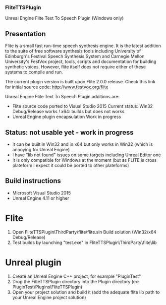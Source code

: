 ### FliteTTSPlugin
Unreal Engine Flite Text To Speech Plugin (Windows only)

## Presentation
Flite is a small fast run-time speech synthesis engine.  It is the
latest addition to the suite of free software synthesis tools
including University of Edinburgh's Festival Speech Synthesis System
and Carnegie Mellon University's FestVox project, tools, scripts and
documentation for building synthetic voices.  However, flite itself
does not require either of these systems to compile and run.

The current plugin version is built upon Flite 2.0.0 release.
Check this link for initial source code: http://www.festvox.org/flite

Unreal Engine Flite Text To Speech Plugin additions are:
- Flite source code ported to Visual Studio 2015
     Current status: 
	    Win32 Debug/Release works !
		x64: builds but does not works
- Unreal Engine plugin encapsulation
     Work in progress	 

## Status: not usable yet - work in progress
- It can be built in Win32 and in x64 but only works in Win32 (which is annoying for Unreal Engine)
- I have "lib not found" issues on some targets including Unreal Editor one
- It is only compatible for Windows at the moment (but as FLITE is cross plateform I expect it could be ported to other plateforms)

## Build instructions
- Microsoft Visual Studio 2015
- Unreal Engine 4.11 or higher

# Flite
1) Open FliteTTSPlugin\ThirdParty\flite\flite.sln
    Build solution (Win32/x64 Debug/Release)
2) Test builds by launching "test.exe" in FliteTTSPlugin\ThirdParty\flite\lib

# Unreal plugin
1) Create an Unreal Engine C++ project, for example "PluginTest"
2) Drop the FilteTTSPlugin directory into the Plugin directory (ex: PluginTest\Plugins\FliteTTSPlugin)
3) Open your project solution and build it (add the adequate flite lib path to your Unreal Engine project solution)
        


